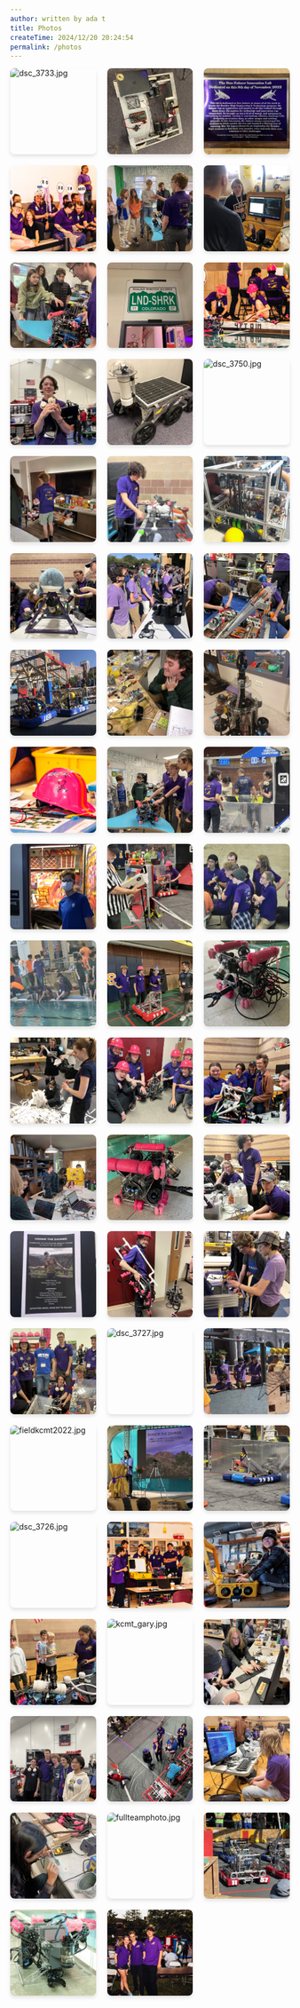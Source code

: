 ```yaml
---
author: written by ada t
title: Photos
createTime: 2024/12/20 20:24:54
permalink: /photos
---
```


<ClientOnly>
<div class="image-viewer">
    
<div class="image-item">
    <div target="_blank" class="image-link">
        <img src="/img/archive/dsc_3733.jpg" alt="dsc_3733.jpg" loading="lazy">
        <div class="image-overlay">
            <p class="image-title">dsc_3733.jpg</p>
            <p class="image-date">Uploaded on 2024-09-06 12:01:54</p>
        </div>
    </div>
</div>
                
<div class="image-item">
    <div target="_blank" class="image-link">
        <img src="/img/archive/newbot2024kcmt.jpg" alt="newbot2024kcmt.jpg" loading="lazy">
        <div class="image-overlay">
            <p class="image-title">newbot2024kcmt.jpg</p>
            <p class="image-date">Uploaded on 2024-09-06 14:12:24</p>
        </div>
    </div>
</div>
                
<div class="image-item">
    <div target="_blank" class="image-link">
        <img src="/img/archive/zahner_dedication.jpg" alt="zahner_dedication.jpg" loading="lazy">
        <div class="image-overlay">
            <p class="image-title">zahner_dedication.jpg</p>
            <p class="image-date">Uploaded on 2024-08-21 22:24:42</p>
        </div>
    </div>
</div>
                
<div class="image-item">
    <div target="_blank" class="image-link">
        <img src="/img/archive/go_robosharks.jpg" alt="go_robosharks.jpg" loading="lazy">
        <div class="image-overlay">
            <p class="image-title">go_robosharks.jpg</p>
            <p class="image-date">Uploaded on 2024-08-23 17:23:20</p>
        </div>
    </div>
</div>
                
<div class="image-item">
    <div target="_blank" class="image-link">
        <img src="/img/archive/bcd_question.jpg" alt="bcd_question.jpg" loading="lazy">
        <div class="image-overlay">
            <p class="image-title">bcd_question.jpg</p>
            <p class="image-date">Uploaded on 2024-09-06 12:01:54</p>
        </div>
    </div>
</div>
                
<div class="image-item">
    <div target="_blank" class="image-link">
        <img src="/img/archive/pelican_case_computer.jpg" alt="pelican_case_computer.jpg" loading="lazy">
        <div class="image-overlay">
            <p class="image-title">pelican_case_computer.jpg</p>
            <p class="image-date">Uploaded on 2024-08-23 17:23:20</p>
        </div>
    </div>
</div>
                
<div class="image-item">
    <div target="_blank" class="image-link">
        <img src="/img/archive/bcd_student.jpg" alt="bcd_student.jpg" loading="lazy">
        <div class="image-overlay">
            <p class="image-title">bcd_student.jpg</p>
            <p class="image-date">Uploaded on 2024-09-06 12:01:54</p>
        </div>
    </div>
</div>
                
<div class="image-item">
    <div target="_blank" class="image-link">
        <img src="/img/archive/lndshrkplate.jpg" alt="lndshrkplate.jpg" loading="lazy">
        <div class="image-overlay">
            <p class="image-title">lndshrkplate.jpg</p>
            <p class="image-date">Uploaded on 2024-08-21 22:24:42</p>
        </div>
    </div>
</div>
                
<div class="image-item">
    <div target="_blank" class="image-link">
        <img src="/img/archive/worlds_deck_team.jpg" alt="worlds_deck_team.jpg" loading="lazy">
        <div class="image-overlay">
            <p class="image-title">worlds_deck_team.jpg</p>
            <p class="image-date">Uploaded on 2024-09-06 12:01:54</p>
        </div>
    </div>
</div>
                
<div class="image-item">
    <div target="_blank" class="image-link">
        <img src="/img/archive/eli_with_driverstation_2024_kcmt.jpg" alt="eli_with_driverstation_2024_kcmt.jpg" loading="lazy">
        <div class="image-overlay">
            <p class="image-title">eli_with_driverstation_2024_kcmt.jpg</p>
            <p class="image-date">Uploaded on 2024-10-17 14:14:09</p>
        </div>
    </div>
</div>
                
<div class="image-item">
    <div target="_blank" class="image-link">
        <img src="/img/archive/rover.jpg" alt="rover.jpg" loading="lazy">
        <div class="image-overlay">
            <p class="image-title">rover.jpg</p>
            <p class="image-date">Uploaded on 2024-09-06 12:01:54</p>
        </div>
    </div>
</div>
                
<div class="image-item">
    <div target="_blank" class="image-link">
        <img src="/img/archive/dsc_3750.jpg" alt="dsc_3750.jpg" loading="lazy">
        <div class="image-overlay">
            <p class="image-title">dsc_3750.jpg</p>
            <p class="image-date">Uploaded on 2024-09-06 12:01:54</p>
        </div>
    </div>
</div>
                
<div class="image-item">
    <div target="_blank" class="image-link">
        <img src="/img/archive/worlds2024hotelroom.jpg" alt="worlds2024hotelroom.jpg" loading="lazy">
        <div class="image-overlay">
            <p class="image-title">worlds2024hotelroom.jpg</p>
            <p class="image-date">Uploaded on 2024-08-21 23:10:30</p>
        </div>
    </div>
</div>
                
<div class="image-item">
    <div target="_blank" class="image-link">
        <img src="/img/archive/img_1542.jpg" alt="img_1542.jpg" loading="lazy">
        <div class="image-overlay">
            <p class="image-title">img_1542.jpg</p>
            <p class="image-date">Uploaded on 2024-09-06 12:01:54</p>
        </div>
    </div>
</div>
                
<div class="image-item">
    <div target="_blank" class="image-link">
        <img src="/img/archive/gary_minus_buffer.jpg" alt="gary_minus_buffer.jpg" loading="lazy">
        <div class="image-overlay">
            <p class="image-title">gary_minus_buffer.jpg</p>
            <p class="image-date">Uploaded on 2024-09-06 12:01:54</p>
        </div>
    </div>
</div>
                
<div class="image-item">
    <div target="_blank" class="image-link">
        <img src="/img/archive/blahaj_nav_bot.jpg" alt="blahaj_nav_bot.jpg" loading="lazy">
        <div class="image-overlay">
            <p class="image-title">blahaj_nav_bot.jpg</p>
            <p class="image-date">Uploaded on 2024-09-06 12:01:54</p>
        </div>
    </div>
</div>
                
<div class="image-item">
    <div target="_blank" class="image-link">
        <img src="/img/archive/kcmt2022driverstation.jpg" alt="kcmt2022driverstation.jpg" loading="lazy">
        <div class="image-overlay">
            <p class="image-title">kcmt2022driverstation.jpg</p>
            <p class="image-date">Uploaded on 2024-08-21 22:24:42</p>
        </div>
    </div>
</div>
                
<div class="image-item">
    <div target="_blank" class="image-link">
        <img src="/img/archive/working_in_the_pit_2024_kcmt.jpg" alt="working_in_the_pit_2024_kcmt.jpg" loading="lazy">
        <div class="image-overlay">
            <p class="image-title">working_in_the_pit_2024_kcmt.jpg</p>
            <p class="image-date">Uploaded on 2024-10-17 14:14:09</p>
        </div>
    </div>
</div>
                
<div class="image-item">
    <div target="_blank" class="image-link">
        <img src="/img/archive/kcmt_alliance_bots_2022.jpg" alt="kcmt_alliance_bots_2022.jpg" loading="lazy">
        <div class="image-overlay">
            <p class="image-title">kcmt_alliance_bots_2022.jpg</p>
            <p class="image-date">Uploaded on 2024-08-23 17:23:20</p>
        </div>
    </div>
</div>
                
<div class="image-item">
    <div target="_blank" class="image-link">
        <img src="/img/archive/electrical_work_2022.jpg" alt="electrical_work_2022.jpg" loading="lazy">
        <div class="image-overlay">
            <p class="image-title">electrical_work_2022.jpg</p>
            <p class="image-date">Uploaded on 2024-08-23 17:24:47</p>
        </div>
    </div>
</div>
                
<div class="image-item">
    <div target="_blank" class="image-link">
        <img src="/img/archive/makointhelab.jpg" alt="makointhelab.jpg" loading="lazy">
        <div class="image-overlay">
            <p class="image-title">makointhelab.jpg</p>
            <p class="image-date">Uploaded on 2024-09-06 12:01:54</p>
        </div>
    </div>
</div>
                
<div class="image-item">
    <div target="_blank" class="image-link">
        <img src="/img/archive/buttshark_helmet.jpg" alt="buttshark_helmet.jpg" loading="lazy">
        <div class="image-overlay">
            <p class="image-title">buttshark_helmet.jpg</p>
            <p class="image-date">Uploaded on 2024-09-06 12:01:54</p>
        </div>
    </div>
</div>
                
<div class="image-item">
    <div target="_blank" class="image-link">
        <img src="/img/archive/bcd_teaching.jpg" alt="bcd_teaching.jpg" loading="lazy">
        <div class="image-overlay">
            <p class="image-title">bcd_teaching.jpg</p>
            <p class="image-date">Uploaded on 2024-09-06 12:01:54</p>
        </div>
    </div>
</div>
                
<div class="image-item">
    <div target="_blank" class="image-link">
        <img src="/img/archive/pre_match_2024_kcmt.jpg" alt="pre_match_2024_kcmt.jpg" loading="lazy">
        <div class="image-overlay">
            <p class="image-title">pre_match_2024_kcmt.jpg</p>
            <p class="image-date">Uploaded on 2024-10-17 14:14:09</p>
        </div>
    </div>
</div>
                
<div class="image-item">
    <div target="_blank" class="image-link">
        <img src="/img/archive/paintbooth.jpg" alt="paintbooth.jpg" loading="lazy">
        <div class="image-overlay">
            <p class="image-title">paintbooth.jpg</p>
            <p class="image-date">Uploaded on 2024-08-21 22:24:42</p>
        </div>
    </div>
</div>
                
<div class="image-item">
    <div target="_blank" class="image-link">
        <img src="/img/archive/robot_on_field_2024_kcmt.jpg" alt="robot_on_field_2024_kcmt.jpg" loading="lazy">
        <div class="image-overlay">
            <p class="image-title">robot_on_field_2024_kcmt.jpg</p>
            <p class="image-date">Uploaded on 2024-10-17 14:14:09</p>
        </div>
    </div>
</div>
                
<div class="image-item">
    <div target="_blank" class="image-link">
        <img src="/img/archive/worlds2024talk.jpg" alt="worlds2024talk.jpg" loading="lazy">
        <div class="image-overlay">
            <p class="image-title">worlds2024talk.jpg</p>
            <p class="image-date">Uploaded on 2024-08-21 23:10:30</p>
        </div>
    </div>
</div>
                
<div class="image-item">
    <div target="_blank" class="image-link">
        <img src="/img/archive/worlds2024poolside.jpg" alt="worlds2024poolside.jpg" loading="lazy">
        <div class="image-overlay">
            <p class="image-title">worlds2024poolside.jpg</p>
            <p class="image-date">Uploaded on 2024-08-21 23:10:30</p>
        </div>
    </div>
</div>
                
<div class="image-item">
    <div target="_blank" class="image-link">
        <img src="/img/archive/talking_with_up_a_creek_2024_kcmt.jpg" alt="talking_with_up_a_creek_2024_kcmt.jpg" loading="lazy">
        <div class="image-overlay">
            <p class="image-title">talking_with_up_a_creek_2024_kcmt.jpg</p>
            <p class="image-date">Uploaded on 2024-10-17 14:14:09</p>
        </div>
    </div>
</div>
                
<div class="image-item">
    <div target="_blank" class="image-link">
        <img src="/img/archive/bubbles_again.jpg" alt="bubbles_again.jpg" loading="lazy">
        <div class="image-overlay">
            <p class="image-title">bubbles_again.jpg</p>
            <p class="image-date">Uploaded on 2024-09-06 12:01:54</p>
        </div>
    </div>
</div>
                
<div class="image-item">
    <div target="_blank" class="image-link">
        <img src="/img/archive/prusapapers.jpg" alt="prusapapers.jpg" loading="lazy">
        <div class="image-overlay">
            <p class="image-title">prusapapers.jpg</p>
            <p class="image-date">Uploaded on 2024-08-21 22:24:42</p>
        </div>
    </div>
</div>
                
<div class="image-item">
    <div target="_blank" class="image-link">
        <img src="/img/archive/mako_and_captains_2024.jpg" alt="mako_and_captains_2024.jpg" loading="lazy">
        <div class="image-overlay">
            <p class="image-title">mako_and_captains_2024.jpg</p>
            <p class="image-date">Uploaded on 2024-08-23 17:24:47</p>
        </div>
    </div>
</div>
                
<div class="image-item">
    <div target="_blank" class="image-link">
        <img src="/img/archive/img_2280.jpg" alt="img_2280.jpg" loading="lazy">
        <div class="image-overlay">
            <p class="image-title">img_2280.jpg</p>
            <p class="image-date">Uploaded on 2024-09-06 12:01:54</p>
        </div>
    </div>
</div>
                
<div class="image-item">
    <div target="_blank" class="image-link">
        <img src="/img/archive/summer_working_2024.jpg" alt="summer_working_2024.jpg" loading="lazy">
        <div class="image-overlay">
            <p class="image-title">summer_working_2024.jpg</p>
            <p class="image-date">Uploaded on 2024-09-06 12:01:54</p>
        </div>
    </div>
</div>
                
<div class="image-item">
    <div target="_blank" class="image-link">
        <img src="/img/archive/bubbles.jpg" alt="bubbles.jpg" loading="lazy">
        <div class="image-overlay">
            <p class="image-title">bubbles.jpg</p>
            <p class="image-date">Uploaded on 2024-09-06 12:01:54</p>
        </div>
    </div>
</div>
                
<div class="image-item">
    <div target="_blank" class="image-link">
        <img src="/img/archive/img_1545.jpg" alt="img_1545.jpg" loading="lazy">
        <div class="image-overlay">
            <p class="image-title">img_1545.jpg</p>
            <p class="image-date">Uploaded on 2024-09-06 12:01:54</p>
        </div>
    </div>
</div>
                
<div class="image-item">
    <div target="_blank" class="image-link">
        <img src="/img/archive/honor_the_zahner_poster.jpg" alt="honor_the_zahner_poster.jpg" loading="lazy">
        <div class="image-overlay">
            <p class="image-title">honor_the_zahner_poster.jpg</p>
            <p class="image-date">Uploaded on 2024-08-23 17:23:20</p>
        </div>
    </div>
</div>
                
<div class="image-item">
    <div target="_blank" class="image-link">
        <img src="/img/archive/tetherwithmember.jpg" alt="tetherwithmember.jpg" loading="lazy">
        <div class="image-overlay">
            <p class="image-title">tetherwithmember.jpg</p>
            <p class="image-date">Uploaded on 2024-09-06 12:01:54</p>
        </div>
    </div>
</div>
                
<div class="image-item">
    <div target="_blank" class="image-link">
        <img src="/img/archive/cnc_mentoring.jpg" alt="cnc_mentoring.jpg" loading="lazy">
        <div class="image-overlay">
            <p class="image-title">cnc_mentoring.jpg</p>
            <p class="image-date">Uploaded on 2024-09-06 12:01:54</p>
        </div>
    </div>
</div>
                
<div class="image-item">
    <div target="_blank" class="image-link">
        <img src="/img/archive/landsharks_at_2024_kcmt.jpg" alt="landsharks_at_2024_kcmt.jpg" loading="lazy">
        <div class="image-overlay">
            <p class="image-title">landsharks_at_2024_kcmt.jpg</p>
            <p class="image-date">Uploaded on 2024-10-17 14:14:09</p>
        </div>
    </div>
</div>
                
<div class="image-item">
    <div target="_blank" class="image-link">
        <img src="/img/archive/dsc_3727.jpg" alt="dsc_3727.jpg" loading="lazy">
        <div class="image-overlay">
            <p class="image-title">dsc_3727.jpg</p>
            <p class="image-date">Uploaded on 2024-09-06 12:01:54</p>
        </div>
    </div>
</div>
                
<div class="image-item">
    <div target="_blank" class="image-link">
        <img src="/img/archive/kcmt2022drivers.jpg" alt="kcmt2022drivers.jpg" loading="lazy">
        <div class="image-overlay">
            <p class="image-title">kcmt2022drivers.jpg</p>
            <p class="image-date">Uploaded on 2024-08-21 22:24:42</p>
        </div>
    </div>
</div>
                
<div class="image-item">
    <div target="_blank" class="image-link">
        <img src="/img/archive/fieldkcmt2022.jpg" alt="fieldkcmt2022.jpg" loading="lazy">
        <div class="image-overlay">
            <p class="image-title">fieldkcmt2022.jpg</p>
            <p class="image-date">Uploaded on 2024-08-21 22:24:42</p>
        </div>
    </div>
</div>
                
<div class="image-item">
    <div target="_blank" class="image-link">
        <img src="/img/archive/honor_the_zahner_zhenren.jpg" alt="honor_the_zahner_zhenren.jpg" loading="lazy">
        <div class="image-overlay">
            <p class="image-title">honor_the_zahner_zhenren.jpg</p>
            <p class="image-date">Uploaded on 2024-08-23 17:23:20</p>
        </div>
    </div>
</div>
                
<div class="image-item">
    <div target="_blank" class="image-link">
        <img src="/img/archive/swervy_our_bot_2024_kcmt.jpg" alt="swervy_our_bot_2024_kcmt.jpg" loading="lazy">
        <div class="image-overlay">
            <p class="image-title">swervy_our_bot_2024_kcmt.jpg</p>
            <p class="image-date">Uploaded on 2024-10-17 14:14:09</p>
        </div>
    </div>
</div>
                
<div class="image-item">
    <div target="_blank" class="image-link">
        <img src="/img/archive/dsc_3726.jpg" alt="dsc_3726.jpg" loading="lazy">
        <div class="image-overlay">
            <p class="image-title">dsc_3726.jpg</p>
            <p class="image-date">Uploaded on 2024-09-06 12:01:54</p>
        </div>
    </div>
</div>
                
<div class="image-item">
    <div target="_blank" class="image-link">
        <img src="/img/archive/presentationboxfishandcomputer.jpg" alt="presentationboxfishandcomputer.jpg" loading="lazy">
        <div class="image-overlay">
            <p class="image-title">presentationboxfishandcomputer.jpg</p>
            <p class="image-date">Uploaded on 2024-09-06 12:01:54</p>
        </div>
    </div>
</div>
                
<div class="image-item">
    <div target="_blank" class="image-link">
        <img src="/img/archive/happy_computer.jpg" alt="happy_computer.jpg" loading="lazy">
        <div class="image-overlay">
            <p class="image-title">happy_computer.jpg</p>
            <p class="image-date">Uploaded on 2024-09-06 12:01:54</p>
        </div>
    </div>
</div>
                
<div class="image-item">
    <div target="_blank" class="image-link">
        <img src="/img/archive/regional_teaching.jpg" alt="regional_teaching.jpg" loading="lazy">
        <div class="image-overlay">
            <p class="image-title">regional_teaching.jpg</p>
            <p class="image-date">Uploaded on 2024-09-06 12:01:54</p>
        </div>
    </div>
</div>
                
<div class="image-item">
    <div target="_blank" class="image-link">
        <img src="/img/archive/kcmt_gary.jpg" alt="kcmt_gary.jpg" loading="lazy">
        <div class="image-overlay">
            <p class="image-title">kcmt_gary.jpg</p>
            <p class="image-date">Uploaded on 2024-08-23 17:23:20</p>
        </div>
    </div>
</div>
                
<div class="image-item">
    <div target="_blank" class="image-link">
        <img src="/img/archive/computerwork.jpg" alt="computerwork.jpg" loading="lazy">
        <div class="image-overlay">
            <p class="image-title">computerwork.jpg</p>
            <p class="image-date">Uploaded on 2024-09-06 12:01:54</p>
        </div>
    </div>
</div>
                
<div class="image-item">
    <div target="_blank" class="image-link">
        <img src="/img/archive/driveteam_2024_kcmt.jpg" alt="driveteam_2024_kcmt.jpg" loading="lazy">
        <div class="image-overlay">
            <p class="image-title">driveteam_2024_kcmt.jpg</p>
            <p class="image-date">Uploaded on 2024-10-17 14:14:09</p>
        </div>
    </div>
</div>
                
<div class="image-item">
    <div target="_blank" class="image-link">
        <img src="/img/archive/queuing_2024_kcmt.jpg" alt="queuing_2024_kcmt.jpg" loading="lazy">
        <div class="image-overlay">
            <p class="image-title">queuing_2024_kcmt.jpg</p>
            <p class="image-date">Uploaded on 2024-10-17 14:14:09</p>
        </div>
    </div>
</div>
                
<div class="image-item">
    <div target="_blank" class="image-link">
        <img src="/img/archive/regional_coding.jpg" alt="regional_coding.jpg" loading="lazy">
        <div class="image-overlay">
            <p class="image-title">regional_coding.jpg</p>
            <p class="image-date">Uploaded on 2024-09-06 12:01:54</p>
        </div>
    </div>
</div>
                
<div class="image-item">
    <div target="_blank" class="image-link">
        <img src="/img/archive/soldering_work.jpg" alt="soldering_work.jpg" loading="lazy">
        <div class="image-overlay">
            <p class="image-title">soldering_work.jpg</p>
            <p class="image-date">Uploaded on 2024-09-06 12:01:54</p>
        </div>
    </div>
</div>
                
<div class="image-item">
    <div target="_blank" class="image-link">
        <img src="/img/archive/fullteamphoto.jpg" alt="fullteamphoto.jpg" loading="lazy">
        <div class="image-overlay">
            <p class="image-title">fullteamphoto.jpg</p>
            <p class="image-date">Uploaded on 2024-09-06 12:01:54</p>
        </div>
    </div>
</div>
                
<div class="image-item">
    <div target="_blank" class="image-link">
        <img src="/img/archive/kcmt_gary_preclimb.jpg" alt="kcmt_gary_preclimb.jpg" loading="lazy">
        <div class="image-overlay">
            <p class="image-title">kcmt_gary_preclimb.jpg</p>
            <p class="image-date">Uploaded on 2024-08-23 17:23:20</p>
        </div>
    </div>
</div>
                
<div class="image-item">
    <div target="_blank" class="image-link">
        <img src="/img/archive/boxfish.jpg" alt="boxfish.jpg" loading="lazy">
        <div class="image-overlay">
            <p class="image-title">boxfish.jpg</p>
            <p class="image-date">Uploaded on 2024-09-06 12:01:54</p>
        </div>
    </div>
</div>
                
<div class="image-item">
    <div target="_blank" class="image-link">
        <img src="/img/archive/outsideworlds.jpg" alt="outsideworlds.jpg" loading="lazy">
        <div class="image-overlay">
            <p class="image-title">outsideworlds.jpg</p>
            <p class="image-date">Uploaded on 2024-08-21 22:24:42</p>
        </div>
    </div>
</div>
                
</div>
</ClientOnly>

<style>
.image-viewer {
    display: grid;
    grid-template-columns: repeat(3, 1fr);
    gap: 20px;
    margin-bottom: 40px;
    width: 100%;
}
.image-grid {
    display: contents; 
}

.image-item {
    position: relative;
    overflow: hidden;
    border-radius: 8px;
    box-shadow: 0 4px 6px rgba(0, 0, 0, 0.1);
    transition: transform 0.3s ease;
    aspect-ratio: 1 / 1;
    width: 100%; 
}

.image-item:hover {
    transform: translateY(-5px);
}

.image-link {
    display: block;
    position: relative;
    width: 100%;
    height: 100%;
}

.image-link img {
    width: 100%;
    height: 100%;
    object-fit: cover;
    display: block;
}

.image-overlay {
    position: absolute;
    bottom: 0;
    left: 0;
    right: 0;
    background: rgba(0, 0, 0, 0.7);
    color: white;
    padding: 10px;
    transform: translateY(100%);
    transition: transform 0.3s ease;
}

.image-item:hover .image-overlay {
    transform: translateY(0);
}

.image-title {
    margin: 0;
    font-size: 14px;
    font-weight: bold;
    white-space: nowrap;
    overflow: hidden;
    text-overflow: ellipsis;
}

.image-date {
    margin: 5px 0 0;
    font-size: 12px;
    opacity: 0.8;
}

@media (max-width: 719px) {
    .image-overlay {
        display: none;
    }
    .image-item:hover {
        transform: none;
    }
}
</style>
